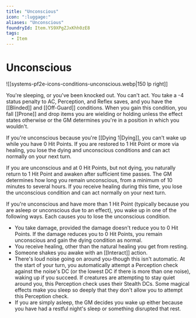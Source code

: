 ```yaml
---
title: "Unconscious"
icon: ":luggage:"
aliases: "Unconscious"
foundryId: Item.YS9XPgZJxKhh0zE8
tags:
  - Item
---
```


# Unconscious
![[systems-pf2e-icons-conditions-unconscious.webp|150 lp right]]

You're sleeping, or you've been knocked out. You can't act. You take a -4 status penalty to AC, Perception, and Reflex saves, and you have the [[Blinded]] and [[Off-Guard]] conditions. When you gain this condition, you fall [[Prone]] and drop items you are wielding or holding unless the effect states otherwise or the GM determines you're in a position in which you wouldn't.

If you're unconscious because you're [[Dying 1|Dying]], you can't wake up while you have 0 Hit Points. If you are restored to 1 Hit Point or more via healing, you lose the dying and unconscious conditions and can act normally on your next turn.

If you are unconscious and at 0 Hit Points, but not dying, you naturally return to 1 Hit Point and awaken after sufficient time passes. The GM determines how long you remain unconscious, from a minimum of 10 minutes to several hours. If you receive healing during this time, you lose the unconscious condition and can act normally on your next turn.

If you're unconscious and have more than 1 Hit Point (typically because you are asleep or unconscious due to an effect), you wake up in one of the following ways. Each causes you to lose the unconscious condition.

*   You take damage, provided the damage doesn't reduce you to 0 Hit Points. If the damage reduces you to 0 Hit Points, you remain unconscious and gain the dying condition as normal.
*   You receive healing, other than the natural healing you get from resting.
*   Someone shakes you awake with an [[Interact]] action.
*   There's loud noise going on around you-though this isn't automatic. At the start of your turn, you automatically attempt a Perception check against the noise's DC (or the lowest DC if there is more than one noise), waking up if you succeed. If creatures are attempting to stay quiet around you, this Perception check uses their Stealth DCs. Some magical effects make you sleep so deeply that they don't allow you to attempt this Perception check.
*   If you are simply asleep, the GM decides you wake up either because you have had a restful night's sleep or something disrupted that rest.


